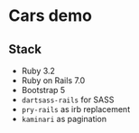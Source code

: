 # Cars demo

## Stack

* Ruby 3.2
* Ruby on Rails 7.0
* Bootstrap 5
* `dartsass-rails` for SASS
* `pry-rails` as irb replacement
* `kaminari` as pagination
